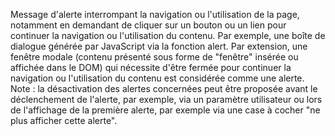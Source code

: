 Message d'alerte interrompant la navigation ou l'utilisation de la page, notamment en demandant de cliquer sur un bouton ou un lien pour continuer la navigation ou l'utilisation du contenu. Par exemple, une boîte de dialogue générée par JavaScript via la fonction alert. Par extension, une fenêtre modale (contenu présenté sous forme de "fenêtre" insérée ou affichée dans le DOM) qui nécessite d'être fermée pour continuer la navigation ou l'utilisation du contenu est considérée comme une alerte. Note : la désactivation des alertes concernées peut être proposée avant le déclenchement de l'alerte, par exemple, via un paramètre utilisateur ou lors de l'affichage de la première alerte, par exemple via une case à cocher "ne plus afficher cette alerte".
